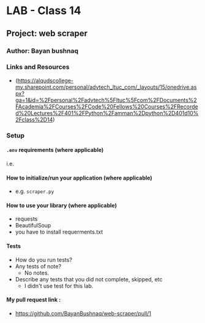# LAB - Class 14 

## Project: web scraper

### Author: Bayan bushnaq

### Links and Resources

- (https://alqudscollege-my.sharepoint.com/personal/advtech_ltuc_com/_layouts/15/onedrive.aspx?ga=1&id=%2Fpersonal%2Fadvtech%5Fltuc%5Fcom%2FDocuments%2FAcademia%2FCourses%2FCode%20Fellows%20Courses%2FRecorded%20Lectures%2F401%2FPython%2Famman%2Dpython%2D401d10%2Fclass%2D14)

### Setup

#### `.env` requirements (where applicable)

i.e.




#### How to initialize/run your application (where applicable)

- e.g. `scraper.py`

#### How to use your library (where applicable)
- requests
- BeautifulSoup
- you have to install requerments.txt


#### Tests

- How do you run tests?
- Any tests of note?
  - No notes.
- Describe any tests that you did not complete, skipped, etc
  - I didn't use test for this lab.


#### My pull request link :
- https://github.com/BayanBushnaq/web-scraper/pull/1



